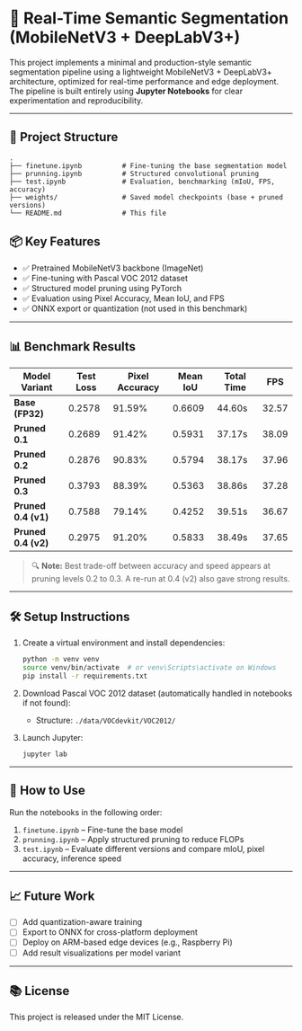 # 🧠 Real-Time Semantic Segmentation (MobileNetV3 + DeepLabV3+)

This project implements a minimal and production-style semantic segmentation pipeline using a lightweight MobileNetV3 + DeepLabV3+ architecture, optimized for real-time performance and edge deployment. The pipeline is built entirely using **Jupyter Notebooks** for clear experimentation and reproducibility.

---

## 📁 Project Structure

```plaintext
.
├── finetune.ipynb          # Fine-tuning the base segmentation model
├── prunning.ipynb          # Structured convolutional pruning
├── test.ipynb              # Evaluation, benchmarking (mIoU, FPS, accuracy)
├── weights/                # Saved model checkpoints (base + pruned versions)
└── README.md               # This file

```
## 📦 Key Features

- ✅ Pretrained MobileNetV3 backbone (ImageNet)
- ✅ Fine-tuning with Pascal VOC 2012 dataset
- ✅ Structured model pruning using PyTorch
- ✅ Evaluation using Pixel Accuracy, Mean IoU, and FPS
- ✅ ONNX export or quantization (not used in this benchmark)

---

## 📊 Benchmark Results

| Model Variant          | Test Loss | Pixel Accuracy | Mean IoU | Total Time | FPS   |
|------------------------|-----------|----------------|----------|------------|-------|
| **Base (FP32)**        | 0.2578    | 91.59%         | 0.6609   | 44.60s     | 32.57 |
| **Pruned 0.1**         | 0.2689    | 91.42%         | 0.5931   | 37.17s     | 38.09 |
| **Pruned 0.2**         | 0.2876    | 90.83%         | 0.5794   | 38.17s     | 37.96 |
| **Pruned 0.3**         | 0.3793    | 88.39%         | 0.5363   | 38.86s     | 37.28 |
| **Pruned 0.4 (v1)**    | 0.7588    | 79.14%         | 0.4252   | 39.51s     | 36.67 |
| **Pruned 0.4 (v2)**    | 0.2975    | 91.20%         | 0.5833   | 38.49s     | 37.65 |

> 🔍 **Note:** Best trade-off between accuracy and speed appears at pruning levels 0.2 to 0.3. A re-run at 0.4 (v2) also gave strong results.

---

## 🛠️ Setup Instructions

1. Create a virtual environment and install dependencies:
   ```bash
   python -m venv venv
   source venv/bin/activate  # or venv\Scripts\activate on Windows
   pip install -r requirements.txt
   ```

2. Download Pascal VOC 2012 dataset (automatically handled in notebooks if not found):
   - Structure: `./data/VOCdevkit/VOC2012/`

3. Launch Jupyter:
   ```bash
   jupyter lab
   ```

---

## 📌 How to Use

Run the notebooks in the following order:

1. `finetune.ipynb` – Fine-tune the base model
2. `prunning.ipynb` – Apply structured pruning to reduce FLOPs
3. `test.ipynb` – Evaluate different versions and compare mIoU, pixel accuracy, inference speed

---

## 📈 Future Work

- [ ] Add quantization-aware training
- [ ] Export to ONNX for cross-platform deployment
- [ ] Deploy on ARM-based edge devices (e.g., Raspberry Pi)
- [ ] Add result visualizations per model variant

---

## 📚 License

This project is released under the MIT License.


